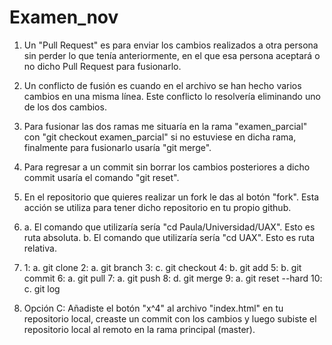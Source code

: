 # Examen_nov
1. Un "Pull Request" es para enviar los cambios realizados a otra persona sin perder lo que tenía anteriormente, en el que esa persona aceptará o no dicho Pull Request para fusionarlo.
2. Un conflicto de fusión es cuando en el archivo se han hecho varios cambios en una misma línea. Este conflicto lo resolvería eliminando uno de los dos cambios.
3. Para fusionar las dos ramas me situaría en la rama "examen_parcial" con "git checkout examen_parcial" si no estuviese en dicha rama, finalmente para fusionarlo usaría "git merge".
4. Para regresar a un commit sin borrar los cambios posteriores a dicho commit usaría el comando "git reset".
5. En el repositorio que quieres realizar un fork le das al botón "fork". Esta acción se utiliza para tener dicho repositorio en tu propio github.
6. a. El comando que utilizaría sería "cd Paula/Universidad/UAX". Esto es ruta absoluta.
   b. El comando que utilizaría sería "cd UAX". Esto es ruta relativa.
7. 1: a. git clone
   2: a. git branch
   3: c. git checkout
   4: b. git add
   5: b. git commit
   6: a. git pull
   7: a. git push
   8: d. git merge
   9: a. git reset --hard
   10: c. git log

9. Opción C: Añadiste el botón "x^4" al archivo "index.html" en tu repositorio local, creaste un commit con los cambios y luego subiste el repositorio local al remoto en la rama principal (master).
